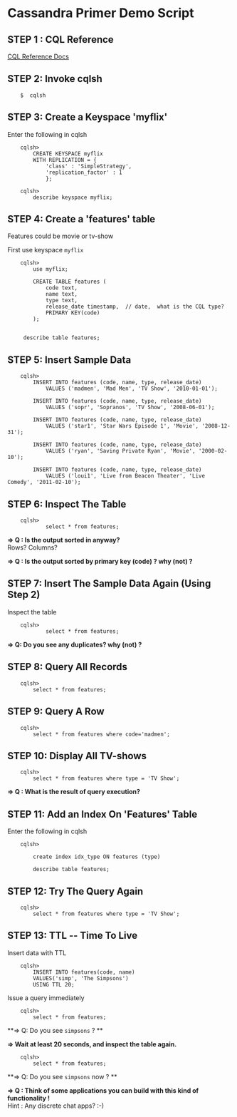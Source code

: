 # Cassandra Primer Demo Script

## STEP 1 : CQL Reference
[CQL Reference Docs](http://docs.datastax.com/en/cql/3.3/cql/cql_reference/cqlReferenceTOC.html)


## STEP 2:  Invoke cqlsh
```
    $  cqlsh
```

##  STEP 3: Create a Keyspace 'myflix'
Enter the following in cqlsh
```
    cqlsh>
        CREATE KEYSPACE myflix
        WITH REPLICATION = {
            'class' : 'SimpleStrategy',
            'replication_factor' : 1
            };

    cqlsh>
        describe keyspace myflix;
```

## STEP 4:  Create a 'features' table
Features could be movie or tv-show

First use keyspace `myflix`
```
    cqlsh>
        use myflix;

        CREATE TABLE features (
            code text,
            name text,
            type text,
            release_date timestamp,  // date,  what is the CQL type?
            PRIMARY KEY(code)
        );


     describe table features;
```

## STEP 5:  Insert Sample Data
```
    cqlsh>
        INSERT INTO features (code, name, type, release_date)
            VALUES ('madmen', 'Mad Men', 'TV Show', '2010-01-01');

        INSERT INTO features (code, name, type, release_date)
            VALUES ('sopr', 'Sopranos', 'TV Show', '2008-06-01');

        INSERT INTO features (code, name, type, release_date)
            VALUES ('star1', 'Star Wars Episode 1', 'Movie', '2008-12-31');

        INSERT INTO features (code, name, type, release_date)
            VALUES ('ryan', 'Saving Private Ryan', 'Movie', '2000-02-10');

        INSERT INTO features (code, name, type, release_date)
            VALUES ('loui1', 'Live from Beacon Theater', 'Live Comedy', '2011-02-10');
```

## STEP 6:   Inspect The Table
```
    cqlsh>     
            select * from features;
```


**=> Q : Is the output sorted in anyway?**  
      Rows?   Columns?

**=> Q : Is the output sorted by primary key (code) ? why (not) ?**  


## STEP 7:  Insert The Sample Data Again (Using Step 2)
Inspect the table
```
    cqlsh>     
            select * from features;
```
**=> Q: Do you see any duplicates?   why (not) ?**


## STEP 8: Query All Records
```
    cqlsh>  
        select * from features;
```


## STEP 9: Query A Row
```
    cqlsh>
        select * from features where code='madmen';
```


## STEP 10:  Display All TV-shows
```
    cqlsh>
        select * from features where type = 'TV Show';
```

**=> Q : What is the result of query execution?** 

##  STEP 11: Add an Index On 'Features' Table
Enter the following in cqlsh
```
    cqlsh>

        create index idx_type ON features (type)

        describe table features;
```

##  STEP 12: Try The Query Again
```
    cqlsh>
        select * from features where type = 'TV Show';
```


## STEP 13:  TTL -- Time To Live
Insert data with TTL
```
    cqlsh>
        INSERT INTO features(code, name)
        VALUES('simp', 'The Simpsons')
        USING TTL 20;
```

Issue a query immediately
```
    cqlsh>
        select * from features;
```

**=> Q: Do you see `simpsons` ? **

**=> Wait at least 20 seconds, and inspect the table again.**  
```
    cqlsh>
        select * from features;
```

**=> Q: Do you see `simpsons` now ? **  

**=> Q : Think of some applications you can build with this kind of functionality !**  
Hint : Any discrete chat apps? :-)

